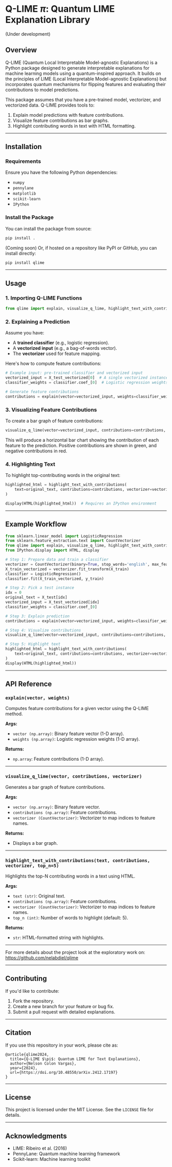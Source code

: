 # Q-LIME $\pi$: Quantum LIME Explanation Library

(Under development)

## Overview
Q-LIME (Quantum Local Interpretable Model-agnostic Explanations) is a Python package designed to generate interpretable explanations for machine learning models using a quantum-inspired approach. It builds on the principles of LIME (Local Interpretable Model-agnostic Explanations) but incorporates quantum mechanisms for flipping features and evaluating their contributions to model predictions.

This package assumes that you have a pre-trained model, vectorizer, and vectorized data. Q-LIME provides tools to:

1. Explain model predictions with feature contributions.
2. Visualize feature contributions as bar graphs.
3. Highlight contributing words in text with HTML formatting.

---

## Installation

### Requirements
Ensure you have the following Python dependencies:

- `numpy`
- `pennylane`
- `matplotlib`
- `scikit-learn`
- `IPython`

### Install the Package
You can install the package from source:

```bash
pip install .
```

(Coming soon) Or, if hosted on a repository like PyPI or GitHub, you can install directly:

```bash
pip install qlime
```

---

## Usage

### 1. Importing Q-LIME Functions
```python
from qlime import explain, visualize_q_lime, highlight_text_with_contributions
```

### 2. Explaining a Prediction
Assume you have:
- A **trained classifier** (e.g., logistic regression).
- A **vectorized input** (e.g., a bag-of-words vector).
- The **vectorizer** used for feature mapping.

Here's how to compute feature contributions:

```python
# Example input: pre-trained classifier and vectorized input
vectorized_input = X_test_vectorized[0]  # A single vectorized instance
classifier_weights = classifier.coef_[0]  # Logistic regression weights

# Generate feature contributions
contributions = explain(vector=vectorized_input, weights=classifier_weights)
```

### 3. Visualizing Feature Contributions
To create a bar graph of feature contributions:

```python
visualize_q_lime(vector=vectorized_input, contributions=contributions, vectorizer=vectorizer)
```

This will produce a horizontal bar chart showing the contribution of each feature to the prediction. Positive contributions are shown in green, and negative contributions in red.

### 4. Highlighting Text
To highlight top-contributing words in the original text:

```python
highlighted_html = highlight_text_with_contributions(
    text=original_text, contributions=contributions, vectorizer=vectorizer
)

display(HTML(highlighted_html))  # Requires an IPython environment
```

---

## Example Workflow

```python
from sklearn.linear_model import LogisticRegression
from sklearn.feature_extraction.text import CountVectorizer
from qlime import explain, visualize_q_lime, highlight_text_with_contributions
from IPython.display import HTML, display

# Step 1: Prepare data and train a classifier
vectorizer = CountVectorizer(binary=True, stop_words='english', max_features=10)
X_train_vectorized = vectorizer.fit_transform(X_train)
classifier = LogisticRegression()
classifier.fit(X_train_vectorized, y_train)

# Step 2: Pick a test instance
idx = 0
original_text = X_test[idx]
vectorized_input = X_test_vectorized[idx]
classifier_weights = classifier.coef_[0]

# Step 3: Explain prediction
contributions = explain(vector=vectorized_input, weights=classifier_weights)

# Step 4: Visualize contributions
visualize_q_lime(vector=vectorized_input, contributions=contributions, vectorizer=vectorizer)

# Step 5: Highlight text
highlighted_html = highlight_text_with_contributions(
    text=original_text, contributions=contributions, vectorizer=vectorizer
)
display(HTML(highlighted_html))
```

---

## API Reference

### `explain(vector, weights)`
Computes feature contributions for a given vector using the Q-LIME method.

**Args:**
- `vector (np.array)`: Binary feature vector (1-D array).
- `weights (np.array)`: Logistic regression weights (1-D array).

**Returns:**
- `np.array`: Feature contributions (1-D array).

---

### `visualize_q_lime(vector, contributions, vectorizer)`
Generates a bar graph of feature contributions.

**Args:**
- `vector (np.array)`: Binary feature vector.
- `contributions (np.array)`: Feature contributions.
- `vectorizer (CountVectorizer)`: Vectorizer to map indices to feature names.

**Returns:**
- Displays a bar graph.

---

### `highlight_text_with_contributions(text, contributions, vectorizer, top_n=5)`
Highlights the top-N contributing words in a text using HTML.

**Args:**
- `text (str)`: Original text.
- `contributions (np.array)`: Feature contributions.
- `vectorizer (CountVectorizer)`: Vectorizer to map indices to feature names.
- `top_n (int)`: Number of words to highlight (default: 5).

**Returns:**
- `str`: HTML-formatted string with highlights.

---

For more details about the project look at the exploratory work on: https://github.com/nelabdiel/qlime

---

## Contributing
If you'd like to contribute:
1. Fork the repository.
2. Create a new branch for your feature or bug fix.
3. Submit a pull request with detailed explanations.

---

## Citation
If you use this repository in your work, please cite as:
```
@article{qlime2024,
  title={Q-LIME $\pi$: Quantum LIME for Text Explanations},
  author={Nelson Colon Vargas},
  year={2024},
  url={https://doi.org/10.48550/arXiv.2412.17197}
}
```

---

## License
This project is licensed under the MIT License. See the `LICENSE` file for details.

---

## Acknowledgments
- LIME: Ribeiro et al. (2016)
- PennyLane: Quantum machine learning framework
- Scikit-learn: Machine learning toolkit

